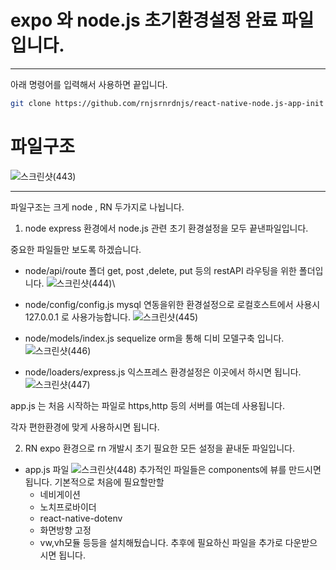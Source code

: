 # expo 와 node.js 초기환경설정 완료 파일입니다.
---

아래 명령어를 입력해서 사용하면 끝입니다.

```bash
git clone https://github.com/rnjsrnrdnjs/react-native-node.js-app-init
```

# 파일구조

![스크린샷(443)](https://user-images.githubusercontent.com/49832278/143409383-ec656404-50d0-402e-828c-99fb3958fd60.png)

---
파일구조는 크게 node , RN 두가지로 나뉩니다.

1. node
express 환경에서 node.js 관련 초기 환경설정을 모두 끝낸파일입니다.

중요한 파일들만 보도록 하겠습니다.

- node/api/route 폴더
get, post ,delete, put 등의 restAPI 라우팅을 위한 폴더입니다. 
![스크린샷(444)](https://user-images.githubusercontent.com/49832278/143409419-7a496597-d496-4f1d-88f6-779733117998.png)\
- node/config/config.js
mysql 연동을위한 환경설정으로 로컬호스트에서 사용시 127.0.0.1 로 사용가능합니다.
![스크린샷(445)](https://user-images.githubusercontent.com/49832278/143409423-5913b863-1e6a-4118-af87-25f278d3f80e.png)

- node/models/index.js
sequelize orm을 통해 디비 모델구축 입니다. 
![스크린샷(446)](https://user-images.githubusercontent.com/49832278/143409426-85ac8513-ae20-4caa-a9a8-bbaedd239cc5.png)

- node/loaders/express.js
익스프레스 환경설정은 이곳에서 하시면 됩니다.
![스크린샷(447)](https://user-images.githubusercontent.com/49832278/143409428-2488999f-edde-4217-b442-29570596079e.png)

app.js 는 처음 시작하는 파일로 https,http 등의 서버를 여는데 사용됩니다.

각자 편한환경에 맞게 사용하시면 됩니다.


2. RN
expo 환경으로 rn 개발시 초기 필요한 모든 설정을 끝내둔 파일입니다.

- app.js 파일
![스크린샷(448)](https://user-images.githubusercontent.com/49832278/143409439-4188a524-f844-4b70-bbb8-a868f797cba5.png)
추가적인 파일들은 components에 뷰를 만드시면 됩니다.
기본적으로 처음에 필요할만할
   - 네비게이션
   - 노치프로바이더
   - react-native-dotenv
   - 화면방향 고정
   - vw,vh모듈
   등등을 설치해뒀습니다. 추후에 필요하신 파일을 추가로 다운받으시면 됩니다.

